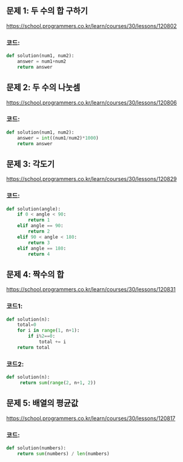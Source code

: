 ## 문제 1: 두 수의 합 구하기

https://school.programmers.co.kr/learn/courses/30/lessons/120802

### 코드:
```python
def solution(num1, num2):
    answer = num1+num2
    return answer
```

## 문제 2: 두 수의 나눗셈

https://school.programmers.co.kr/learn/courses/30/lessons/120806

### 코드:
```python
def solution(num1, num2):
    answer = int((num1/num2)*1000)
    return answer
```

## 문제 3: 각도기

https://school.programmers.co.kr/learn/courses/30/lessons/120829

### 코드:
```python
def solution(angle):
    if 0 < angle < 90:
        return 1
    elif angle == 90:
        return 2
    elif 90 < angle < 180:
        return 3
    elif angle == 180:
        return 4
```

## 문제 4: 짝수의 합

https://school.programmers.co.kr/learn/courses/30/lessons/120831

### 코드1:
```python
def solution(n):
    total=0
    for i in range(1, n+1):
        if i%2==0:
            total += i
    return total
```

### 코드2:
```python
def solution(n):
     return sum(range(2, n+1, 2))
```

## 문제 5: 배열의 평균값

https://school.programmers.co.kr/learn/courses/30/lessons/120817

### 코드:
```python
def solution(numbers):
    return sum(numbers) / len(numbers)
```
